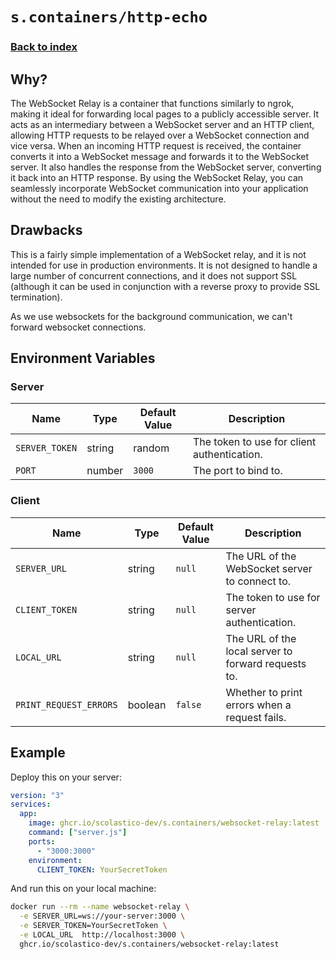 # `s.containers/http-echo`
### [Back to index](../../README.md)

## Why?
The WebSocket Relay is a container that functions similarly to ngrok, making it ideal for forwarding local
pages to a publicly accessible server. It acts as an intermediary between a WebSocket server and an HTTP
client, allowing HTTP requests to be relayed over a WebSocket connection and vice versa. When an incoming
HTTP request is received, the container converts it into a WebSocket message and forwards it to the WebSocket
server. It also handles the response from the WebSocket server, converting it back into an HTTP response.
By using the WebSocket Relay, you can seamlessly incorporate WebSocket communication into your application
without the need to modify the existing architecture.

## Drawbacks
This is a fairly simple implementation of a WebSocket relay, and it is not intended for use in production
environments. It is not designed to handle a large number of concurrent connections, and it does not
support SSL (although it can be used in conjunction with a reverse proxy to provide SSL termination).

As we use websockets for the background communication, we can't forward websocket connections.

## Environment Variables

### Server
| Name                       | Type    | Default Value | Description                                                    |
|----------------------------|---------|---------------|----------------------------------------------------------------|
| `SERVER_TOKEN`             | string  | random        | The token to use for client authentication.                    |
| `PORT`                     | number  | `3000`        | The port to bind to.                                           |

### Client
| Name                       | Type    | Default Value | Description                                                    |
|----------------------------|---------|---------------|----------------------------------------------------------------|
| `SERVER_URL`               | string  | `null`        | The URL of the WebSocket server to connect to.                 |
| `CLIENT_TOKEN`             | string  | `null`        | The token to use for server authentication.                    |
| `LOCAL_URL`                | string  | `null`        | The URL of the local server to forward requests to.            |
| `PRINT_REQUEST_ERRORS`     | boolean | `false`       | Whether to print errors when a request fails.                  |

## Example

Deploy this on your server:

```yaml
version: "3"
services:
  app:
    image: ghcr.io/scolastico-dev/s.containers/websocket-relay:latest
    command: ["server.js"]
    ports:
      - "3000:3000"
    environment:
      CLIENT_TOKEN: YourSecretToken
```

And run this on your local machine:

```bash
docker run --rm --name websocket-relay \
  -e SERVER_URL=ws://your-server:3000 \
  -e SERVER_TOKEN=YourSecretToken \
  -e LOCAL_URL  http://localhost:3000 \
  ghcr.io/scolastico-dev/s.containers/websocket-relay:latest
```
